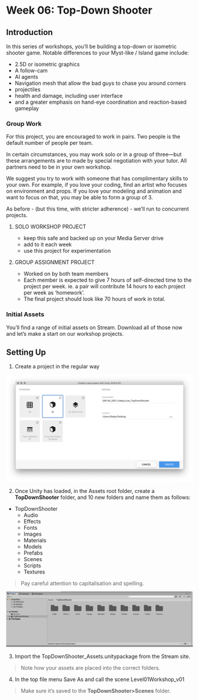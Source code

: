 # Week 06: Top-Down Shooter

## Introduction

In this series of workshops, you’ll be building a top-down or isometric shooter game. Notable differences to your Myst-like / Island game include:

- 2.5D or isometric graphics
- A follow-cam
- AI agents
- Navigation mesh that allow the bad guys to chase you around corners
- projectiles
- health and damage, including user interface
- and a greater emphasis on hand-eye coordination and reaction-based gameplay

### Group Work

For this project, you are encouraged to work in pairs. Two people is the default number of people per team.

In certain circumstances, you may work solo or in a group of three—but these arrangements are to made by special negotiation with your tutor. All partners need to be in your own workshop.

We suggest you try to work with someone that has complimentary skills to your own. For example, if you love your coding, find an artist who focuses on environment and props. If you love your modeling and animation and want to focus on that, you may be able to form a group of 3.

As before - (but this time, with stricter adherence) - we’ll run to concurrent projects.

1. SOLO WORKSHOP PROJECT

    - keep this safe and backed up on your Media Server drive
    - add to it each week
    - use this project for experimentation

2. GROUP ASSIGNMENT PROJECT

   - Worked on by both team members
   - Each member is expected to give 7 hours of self-directed time to the project per week. ie. a pair will contribute 14 hours to each project per week as ‘homework’.
   - The final project should look like 70 hours of work in total.

### Initial Assets

You’ll find a range of initial assets on Stream. Download all of those now and let’s make a start on our workshop projects.

## Setting Up

1. Create a project in the regular way

![Unity create dialog](images/week06_create.png)

2. Once Unity has loaded, in the Assets root folder, create a **TopDownShooter** folder, and 10 new folders and name them as follows:
- TopDownShooter
    - Audio
    - Effects
    - Fonts
    - Images
    - Materials
    - Models
    - Prefabs
    - Scenes
    - Scripts
    - Textures

> Pay careful attention to capitalisation and spelling.

![Initial folder setup](images/week06_folders.png)

3. Import the TopDownShooter_Assets.unitypackage from the Stream site.

> Note how your assets are placed into the correct folders.

4. In the top file menu Save As and call the scene Level01Workshop_v01

> Make sure it’s saved to the **TopDownShooter>Scenes** folder.
